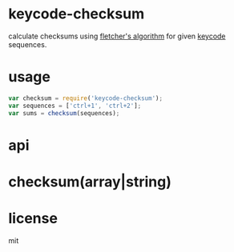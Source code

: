 # keycode-checksum

calculate checksums using [fletcher's algorithm](http://en.wikipedia.org/wiki/Fletcher%27s_checksum) for given [keycode](https://github.com/timoxley/keycode) sequences.

# usage

```js
var checksum = require('keycode-checksum');
var sequences = ['ctrl+1', 'ctrl+2'];
var sums = checksum(sequences);
```

# api

# checksum(array|string)

# license

mit
